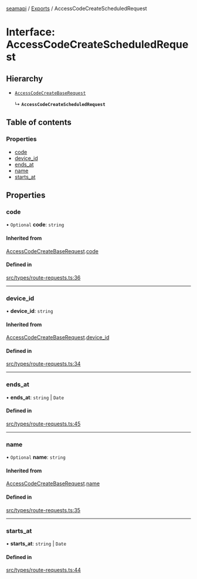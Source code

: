 [seamapi](../README.md) / [Exports](../modules.md) / AccessCodeCreateScheduledRequest

# Interface: AccessCodeCreateScheduledRequest

## Hierarchy

- [`AccessCodeCreateBaseRequest`](AccessCodeCreateBaseRequest.md)

  ↳ **`AccessCodeCreateScheduledRequest`**

## Table of contents

### Properties

- [code](AccessCodeCreateScheduledRequest.md#code)
- [device\_id](AccessCodeCreateScheduledRequest.md#device_id)
- [ends\_at](AccessCodeCreateScheduledRequest.md#ends_at)
- [name](AccessCodeCreateScheduledRequest.md#name)
- [starts\_at](AccessCodeCreateScheduledRequest.md#starts_at)

## Properties

### code

• `Optional` **code**: `string`

#### Inherited from

[AccessCodeCreateBaseRequest](AccessCodeCreateBaseRequest.md).[code](AccessCodeCreateBaseRequest.md#code)

#### Defined in

[src/types/route-requests.ts:36](https://github.com/hello-seam/seamapi-javascript/blob/main/src/types/route-requests.ts#L36)

___

### device\_id

• **device\_id**: `string`

#### Inherited from

[AccessCodeCreateBaseRequest](AccessCodeCreateBaseRequest.md).[device_id](AccessCodeCreateBaseRequest.md#device_id)

#### Defined in

[src/types/route-requests.ts:34](https://github.com/hello-seam/seamapi-javascript/blob/main/src/types/route-requests.ts#L34)

___

### ends\_at

• **ends\_at**: `string` \| `Date`

#### Defined in

[src/types/route-requests.ts:45](https://github.com/hello-seam/seamapi-javascript/blob/main/src/types/route-requests.ts#L45)

___

### name

• `Optional` **name**: `string`

#### Inherited from

[AccessCodeCreateBaseRequest](AccessCodeCreateBaseRequest.md).[name](AccessCodeCreateBaseRequest.md#name)

#### Defined in

[src/types/route-requests.ts:35](https://github.com/hello-seam/seamapi-javascript/blob/main/src/types/route-requests.ts#L35)

___

### starts\_at

• **starts\_at**: `string` \| `Date`

#### Defined in

[src/types/route-requests.ts:44](https://github.com/hello-seam/seamapi-javascript/blob/main/src/types/route-requests.ts#L44)
